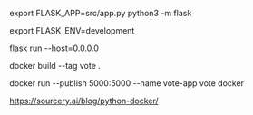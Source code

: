 export FLASK_APP=src/app.py
python3 -m flask

export FLASK_ENV=development

flask run --host=0.0.0.0






docker build --tag vote .

docker run --publish 5000:5000 --name vote-app vote
docker



https://sourcery.ai/blog/python-docker/